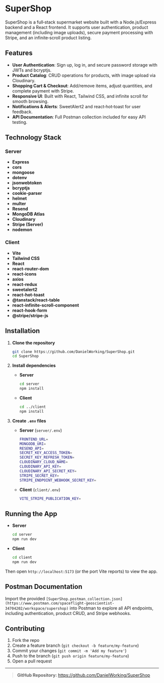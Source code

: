 # SuperShop

SuperShop is a full‑stack supermarket website built with a Node.js/Express backend and a React frontend. It supports user authentication, product management (including image uploads), secure payment processing with Stripe, and an infinite‑scroll product listing.

## Features

- **User Authentication**: Sign up, log in, and secure password storage with JWTs and bcryptjs.
- **Product Catalog**: CRUD operations for products, with image upload via Cloudinary.
- **Shopping Cart & Checkout**: Add/remove items, adjust quantities, and complete payment with Stripe.
- **Responsive UI**: Built with React, Tailwind CSS, and infinite scroll for smooth browsing.
- **Notifications & Alerts**: SweetAlert2 and react‑hot‑toast for user feedback.
- **API Documentation**: Full Postman collection included for easy API testing.

## Technology Stack

### Server

- **Express**
- **cors**
- **mongoose**
- **dotenv**
- **jsonwebtoken**
- **bcryptjs**
- **cookie-parser**
- **helmet**
- **multer**
- **Resend**
- **MongoDB Atlas**
- **Cloudinary**
- **Stripe (Server)**
- **nodemon**

### Client

- **Vite**
- **Tailwind CSS**
- **React**
- **react-router-dom**
- **react-icons**
- **axios**
- **react-redux**
- **sweetalert2**
- **react-hot-toast**
- **@tanstack/react-table**
- **react-infinite-scroll-component**
- **react-hook-form**
- **@stripe/stripe-js**

## Installation

1. **Clone the repository**
   ```bash
   git clone https://github.com/DanielWorking/SuperShop.git
   cd SuperShop
   ```

2. **Install dependencies**
   - **Server**
     ```bash
     cd server
     npm install
     ```
   - **Client**
     ```bash
     cd ../client
     npm install
     ```

3. **Create `.env` files**
   - **Server** (`server/.env`)
     ```bash
     FRONTEND_URL=
     MONGODB_URI=
     RESEND_API=
     SECRET_KEY_ACCESS_TOKEN=
     SECRET_KEY_REFRESH_TOKEN=
     CLOUDINARY_CLOUD_NAME=
     CLOUDINARY_API_KEY=
     CLOUDINARY_API_SECRET_KEY=
     STRIPE_SECRET_KEY=
     STRIPE_ENDPOINT_WEBHOOK_SECRET_KEY=
     ```
   - **Client** (`client/.env`)
     ```bash
     VITE_STRIPE_PUBLICATION_KEY=
     ```

## Running the App

- **Server**
  ```bash
  cd server
  npm run dev
  ```
- **Client**
  ```bash
  cd client
  npm run dev
  ```

Then open `http://localhost:5173` (or the port Vite reports) to view the app.

## Postman Documentation

Import the provided `[SuperShop.postman_collection.json](https://www.postman.com/spaceflight-geoscientist-34704202/workspace/supershop)` into Postman to explore all API endpoints, including authentication, product CRUD, and Stripe webhooks.

## Contributing

1. Fork the repo
2. Create a feature branch (`git checkout -b feature/my-feature`)
3. Commit your changes (`git commit -m 'Add my feature'`)
4. Push to the branch (`git push origin feature/my-feature`)
5. Open a pull request

---

> **GitHub Repository:**
> https://github.com/DanielWorking/SuperShop
